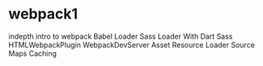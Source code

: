 # webpack1
indepth intro to webpack
Babel Loader
Sass Loader With Dart Sass
HTMLWebpackPlugin
WebpackDevServer
Asset Resource Loader
Source Maps
Caching
